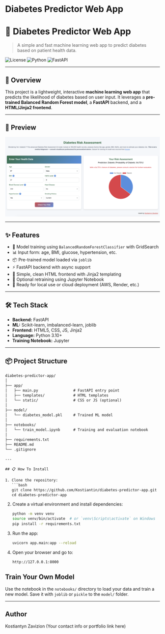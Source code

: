 # Diabetes Predictor Web App

# 🧠 Diabetes Predictor Web App

> A simple and fast machine learning web app to predict diabetes based on patient health data.

![License](https://img.shields.io/badge/license-MIT-blue.svg)
![Python](https://img.shields.io/badge/python-3.10+-blue.svg)
![FastAPI](https://img.shields.io/badge/FastAPI-async-green)

---

## 🚀 Overview

This project is a lightweight, interactive **machine learning web app** that predicts the likelihood of diabetes based on user input. It leverages a **pre-trained Balanced Random Forest model**, a **FastAPI** backend, and a **HTML/Jinja2 frontend**.

---

## 📸 Preview

![Diabetes Prediction Screenshot](assets/diabetes_prediction.png)

---

## ✨ Features

- 🧪 Model training using `BalancedRandomForestClassifier` with GridSearch
- 📊 Input form: age, BMI, glucose, hypertension, etc.
- 📦 Pre-trained model loaded via `joblib`
- ⚡ FastAPI backend with async support
- 🎨 Simple, clean HTML frontend with Jinja2 templating
- 🧠 Optional retraining using Jupyter Notebook
- 🚀 Ready for local use or cloud deployment (AWS, Render, etc.)

---

## 🛠️ Tech Stack

- **Backend:** FastAPI
- **ML:** Scikit-learn, imbalanced-learn, joblib
- **Frontend:** HTML5, CSS, JS, Jinja2
- **Language:** Python 3.10+
- **Training Notebook:** Jupyter

---

## 📦 Project Structure

```plaintext
diabetes-predictor-app/
│
├── app/
│   ├── main.py                # FastAPI entry point
│   ├── templates/             # HTML templates
│   └── static/                # CSS or JS (optional)
│
├── model/
│   └── diabetes_model.pkl     # Trained ML model
│
├── notebooks/
│   └── train_model.ipynb      # Training and evaluation notebook
│
├── requirements.txt
├── README.md
└── .gitignore

---

## 📋 How To Install

1. Clone the repository:
   ```bash
   git clone https://github.com/Kostiantin/diabetes-predictor-app.git
   cd diabetes-predictor-app
   ```

2. Create a virtual environment and install dependencies:
   ```bash
   python -m venv venv
   source venv/bin/activate  # or `venv\Scripts\activate` on Windows
   pip install -r requirements.txt
   ```

3. Run the app:
   ```bash
   uvicorn app.main:app --reload
   ```

4. Open your browser and go to:
   ```
   http://127.0.0.1:8000
   ```

## Train Your Own Model
Use the notebook in the `notebooks/` directory to load your data and train a new model. Save it with `joblib` or `pickle` to the `model/` folder.

---

## Author
Kostiantyn Zavizion (Your contact info or portfolio link here)